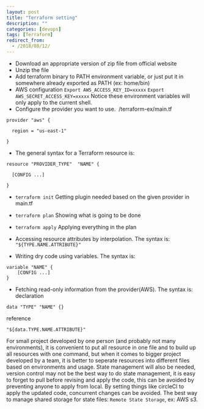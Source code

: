 ```yaml
---
layout: post
title: "Terraform setting"
description: ""
categories: [devops]
tags: [Terraform]
redirect_from:
  - /2018/08/12/
---
```

- Download an appropriate version of zip file from official website
- Unzip the file  
- Add terraform binary to PATH environment variable, or just put it in somewhere already exported as PATH (ex: home/bin)
- AWS configuration
`Export AWS_ACCESS_KEY_ID=xxxxx`
`Export AWS_SECRET_ACCESS_KEY=xxxxx`
Notice these environment variables will only apply to the current shell.
- Configure the provider you want to use. 
/terraform-ex/main.tf
~~~~~~~~
provider "aws" {

  region = "us-east-1"

}
~~~~~~~~
- The general syntax for a Terraform resource is:
~~~~~~~~
resource "PROVIDER_TYPE"  "NAME" {

  [CONFIG ...]

}
~~~~~~~~
- `terraform init`
Getting plugin needed based on the given provider in main.tf
- `terraform plan`
Showing what is going to be done
- `terraform apply`
Applying everything in the plan

- Accessing resource attributes by interpolation. The syntax is: `"${TYPE.NAME.ATTRIBUTE}"`

- Writing dry code using variables. The syntax is:
~~~
variable "NAME" {
    [CONFIG ...]
}
~~~

- Fetching read-only information from the provider(AWS). The syntax is:
declaration
~~~
data "TYPE" "NAME" {}
~~~
reference
~~~
"${data.TYPE.NAME.ATTRIBUTE}"
~~~

For small project developed by one person (and probably not many environments), it is convenient to put all resource in one file and to build up all resources with one command, but when it comes to bigger project developed by a team, it is better to seperate resources into different files based on environments and usage.
State management will also be needed,
version control may not be the best way to do state management,
it is easy to forget to pull before revising and apply the code, this can be avoided by preventing anyone to apply from local. By setting things like circleCI to apply the updated code, concurrent changes can be avoided.
The best way to manage shared storage for state files: `Remote State Storage`, ex: AWS s3.
